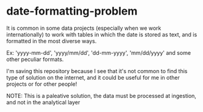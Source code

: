# date-formatting-problem

It is common in some data projects (especially when we work internationally) to work with tables in which the date is stored as text, and is formatted in the most diverse ways.

Ex: 'yyyy-mm-dd', 'yyyy/mm/dd', 'dd-mm-yyyy', 'mm/dd/yyyy' and some other peculiar formats.

I'm saving this repository because I see that it's not common to find this type of solution on the internet, and it could be useful for me in other projects or for other people!

NOTE: This is a paleative solution, the data must be processed at ingestion, and not in the analytical layer
